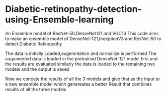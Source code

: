# Diabetic-retinopathy-detection-using-Ensemble-learning
An Ensemble model of ResNet-50,DenseNet121 and VGC16 
This code aims to make an ensemble model of DenseNet-121,InceptionV3 and ResNet-50 to detect Diabetic Retinopathy 

The data is initially Loaded,augemntation and normalize is performed
The augumented data is loaded in the pretrained DenseNet-121 model first and the results are evaluated
similarly the data is loaded to the remaining two models and the output is saved

Now we concate the results of all the 3 models and give that as the input to a new ensemble model which genereates a better Result that combines results of all the three models



